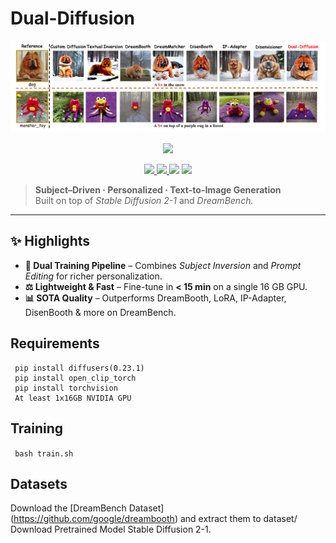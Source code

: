 # Dual-Diffusion  
![Screen](image/Figure.png)
<div align="center">
  <img src="assets/dual_diffusion_banner.png" width="700"/>
</div>

<p align="center">
  <a href="https://github.com/your_org/dual-diffusion/actions">
    <img src="https://img.shields.io/github/actions/workflow/status/your_org/dual-diffusion/ci.yml?branch=main"/>
  </a>
  <a href="https://pypi.org/project/dual-diffusion/">
    <img src="https://img.shields.io/pypi/v/dual-diffusion"/>
  </a>
  <img src="https://img.shields.io/badge/license-MIT-blue.svg"/>
  <img src="https://img.shields.io/badge/python-3.8%2B-blue"/>
</p>

> **Subject–Driven · Personalized · Text-to-Image Generation**  
> Built on top of *Stable Diffusion 2-1* and *DreamBench.*

---

## ✨ Highlights

- **🔄 Dual Training Pipeline** – Combines *Subject Inversion* and *Prompt Editing* for richer personalization.
- **⚖️ Lightweight & Fast** – Fine-tune in **< 15 min** on a single 16 GB GPU.
- **📊 SOTA Quality** – Outperforms DreamBooth, LoRA, IP-Adapter, DisenBooth & more on DreamBench.
## Requirements

```
 pip install diffusers(0.23.1)
 pip install open_clip_torch
 pip install torchvision
 At least 1x16GB NVIDIA GPU
```
## Training

``` bash train.sh```

## Datasets
Download the [DreamBench Dataset] (https://github.com/google/dreambooth) and extract them to dataset/\
Download Pretrained Model Stable Diffusion 2-1.
